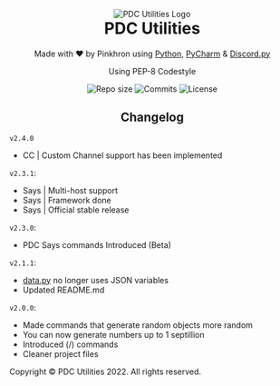 <p align="center" style="margin-bottom: 0px !important;">
    <img src="https://pinkhron.s3.amazonaws.com/PDC/icons/bot.png" alt="PDC Utilities Logo" align="center">
</p>
<h1 align="center" style="margin-top: 0px;">PDC Utilities</h1>

<p align="center" style="margin-bottom 0px !important;">Made with ❤️ by Pinkhron using 
    <a href="https://www.python.org">Python</a>, 
    <a href="https://www.jetbrains.com/pycharm/">PyCharm</a> & 
    <a href="https://github.com/Rapptz/discord.py">Discord.py</a>
</p>

<p align="center" style="margin-bottom 0px !important;">Using PEP-8 Codestyle</p>

<div align="center">
    <img src="https://img.shields.io/github/repo-size/Pinkhron/PDC-Utilities?style=for-the-badge" alt="Repo size">
    <img src="https://img.shields.io/github/commit-activity/m/Pinkhron/PDC-Utilities?style=for-the-badge" alt="Commits">
    <img src="https://img.shields.io/github/license/Pinkhron/PDC-Utilities?style=for-the-badge" alt="License">
</div>

<h2 align="center" style="margin-bottom 0px !important;">Changelog</h2>

`v2.4.0`
- CC | Custom Channel support has been implemented

`v2.3.1`:

- Says | Multi-host support
- Says | Framework done
- Says | Official stable release

`v2.3.0`:

- PDC Says commands Introduced (Beta)

`v2.1.1`:

- [data.py](https://github.com/Pinkhron/PDC-Utilities/blob/3fd9b846b37d0e961a86d49ad07808424d708ed0/data.py) no longer uses JSON variables
- Updated README.md

`v2.0.0`:

- Made commands that generate random objects more random
- You can now generate numbers up to 1 septillion
- Introduced (/) commands
- Cleaner project files

Copyright © PDC Utilities 2022. All rights reserved.
